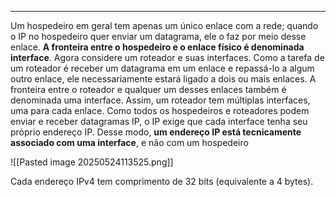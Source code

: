 

---

Um hospedeiro em geral tem apenas um único enlace com a rede; quando o IP no hospedeiro quer enviar um datagrama, ele o faz por meio desse enlace. **A fronteira entre o hospedeiro e o enlace físico é denominada interface**. Agora considere um roteador e suas interfaces. Como a tarefa de um roteador é receber um datagrama em um enlace e repassá-lo a algum outro enlace, ele necessariamente estará ligado a dois ou mais enlaces. A fronteira entre o roteador e qualquer um desses enlaces também é denominada uma interface. Assim, um roteador tem múltiplas interfaces, uma para cada enlace. Como todos os hospedeiros e roteadores podem enviar e receber datagramas IP, o IP exige que cada interface tenha seu próprio endereço IP. Desse modo, **um endereço IP está tecnicamente associado com uma interface**, e não com um hospedeiro 

![[Pasted image 20250524113525.png]]

Cada endereço IPv4 tem comprimento de 32 bits (equivalente a 4 bytes).